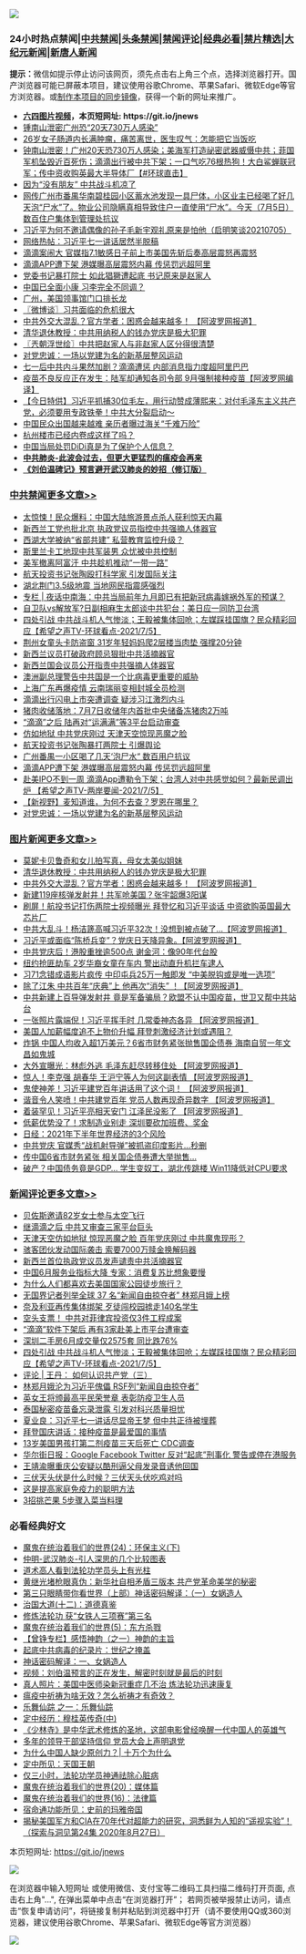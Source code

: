 ![](https://raw.githubusercontent.com/fqnews/bnews/master/64photo/fqnews-qr.jpg)

<div id="tt">
<h3>24小时热点禁闻|<a href="#%E4%B8%AD%E5%85%B1%E7%A6%81%E9%97%BB%E6%9B%B4%E5%A4%9A%E6%96%87%E7%AB%A0">中共禁闻</a>|<a href="#%E5%9B%BE%E7%89%87%E6%96%B0%E9%97%BB%E6%9B%B4%E5%A4%9A%E6%96%87%E7%AB%A0">头条禁闻</a>|<a href="#%E6%96%B0%E9%97%BB%E8%AF%84%E8%AE%BA%E6%9B%B4%E5%A4%9A%E6%96%87%E7%AB%A0">禁闻评论|<a href="#%E5%BF%85%E7%9C%8B%E7%BB%8F%E5%85%B8%E5%A5%BD%E6%96%87">经典必看|<a href="/video.md#%E7%A6%81%E7%89%87%E7%B2%BE%E9%80%89">禁片精选</a>|<a href="https://github.com/fqnews/djy/blob/master/gb/nf1351518.md#1">大纪元新闻</a>|<a href="https://github.com/fqnews/ntdtv/blob/master/gb/prog204.md#1">新唐人新闻</a></h3>
<div><b>提示：</b>微信如提示停止访问该网页，须先点击右上角三个点，选择浏览器打开。国产浏览器可能已屏蔽本项目，建议使用谷歌Chrome、苹果Safari、微软Edge等官方浏览器。或<a href="https://github.com/fqnews/bnews/blob/master/%E5%88%B6%E4%BD%9Cgit%E7%A6%81%E9%97%BB%E9%95%9C%E5%83%8F.md">制作本项目的同步镜像</a>，获得一个新的网址来推广。</div>
<ul>
<li><b><a href="http://d1.bdrive.tk/64.mp4" target="_blank">六四图片视频</a>，本页短网址: https://git.io/jnews</b></li>
<li><a href="/cnnews/20210705/1580593.md">锺南山泄密广州恐“20天730万人感染”</a></li>
<li><a href="/health/20210705/1580554.md">26岁女子肠道内长满肿瘤，痛苦离世，医生叹气：怎能把它当饭吃</a></li>
<li><a href="/bannedvideo/20210705/1580539.md">钟南山泄密！广州20天恐730万人感染；美海军打造祕密武器威慑中共；菲国军机坠毁近百死伤；滴滴出行被中共下架；一口气吃76根热狗！大白鲨蝉联冠军；传中资收购英最大半导体厂【#环球直击】</a></li>
<li><a href="/cbnews/20210705/1580677.md">因为“没有朋友” 中共战斗机凉了</a></li>
<li><a href="/bannedvideo/20210705/1580815.md">网传广州市番禺华南碧桂园小区蓄水池发现一具尸体，小区业主已经喝了好几天泡“尸水”了。物业公司隐瞒真相导致住户一直使用“尸水”。今天（7月5日）数百住户集体到管理处抗议</a></li>
<li><a href="/bannedvideo/20210705/1580871.md">习近平为何不邀请偶像的孙子毛新宇观礼原来是怕他（启明笑谈20210705）</a></li>
<li><a href="/cnnews/20210705/1580660.md">网络热帖：习近平七一讲话居然半脱稿</a></li>
<li><a href="/headline/20210705/1580834.md">滴滴案闹大 官媒指7.1敏感日子前上市美国先斩后奏高层震怒再震怒</a></li>
<li><a href="/cbnews/20210705/1580977.md">滴滴APP遭下架 港媒曝高层震怒内幕 传惩罚远超阿里</a></li>
<li><a href="/cnnews/20210705/1581018.md">党委书记暴打院士 如此猖獗遭起底 书记原来是赵家人</a></li>
<li><a href="/cbnews/20210705/1580804.md">中国已全面小康 习李完全不同调？</a></li>
<li><a href="/bannedvideo/20210705/1580872.md">广州，美国领事馆门口排长龙</a></li>
<li><a href="/ssgc/20210705/1580581.md">〖微博谈〗习共面临的危机很大</a></li>
<li><a href="/topimagenews/20210705/1580819.md">中共外交大混乱？官方学者：困惑会越来越多！ 【阿波罗网报道】</a></li>
<li><a href="/topimagenews/20210705/1580992.md">清华退休教授：中共用纳税人的钱办党庆是极大犯罪</a></li>
<li><a href="/ssgc/20210705/1580597.md">〖兲朝浮世绘〗中共把赵家人与非赵家人区分得很清楚</a></li>
<li><a href="/cbnews/20210705/1580881.md">对党忠诚：一场以党建为名的新基层整风运动</a></li>
<li><a href="/comments/20210705/1580738.md">七一后中共内斗果然加剧？滴滴遭惩 内部消息指力度超阿里巴巴</a></li>
<li><a href="/cnnews/20210705/1580855.md">疫苗不良反应正在发生：陆军却通知各司令部 9月强制接种疫苗【阿波罗网编译】</a></li>
<li><a href="/bannedvideo/20210705/1580606.md">【今日特供】习近平抓捕30位毛左，用行动赞成薄熙来：对付毛泽东主义共产党，必须要用专政铁拳！中共大分裂启动～</a></li>
<li><a href="/cnnews/20210706/1581117.md">中国民众出国越来越难 亲历者曝过海关“千难万险”</a></li>
<li><a href="/ssgc/20210705/1580986.md">杭州楼市已经内卷成这样了吗？</a></li>
<li><a href="/headline/20210705/1580845.md">中国当局处罚DiDi真是为了保护个人信息？</a></li>
<li><b><a href="/comments/20200211/1275071.md" target="_blank">中共肺炎-此波会过去，但更大更猛烈的瘟疫会再来</a></b></li>
<li><b><a href="/comments/20200207/1272816.md" target="_blank">《刘伯温碑记》预言避开武汉肺炎的妙招（修订版）</a></b></li>
</ul>
</div>

<div class="catlist">
<h3><a href="/cbnews/" target="_blank">中共禁闻</a><span><a href="/cbnews/" target="_blank" rel="nofollow">更多文章>></a></span></h3>
<ul>
<li><a href="/cbnews/20210706/1581223.md" target="_blank">太惊悚！民众爆料：中国大陆旅游景点杀人获利惊天内幕</a></li>
<li><a href="/cbnews/20210706/1581205.md" target="_blank">新西兰工党也批北京 执政党议员指控中共强摘人体器官</a></li>
<li><a href="/cbnews/20210706/1581204.md" target="_blank">西湖大学被纳“省部共建” 私营教育监控升级？</a></li>
<li><a href="/cbnews/20210706/1581191.md" target="_blank">斯里兰卡工地现中共军装男 众忧被中共控制</a></li>
<li><a href="/cbnews/20210706/1581173.md" target="_blank">美军撤离阿富汗 中共趁机推动“一带一路”</a></li>
<li><a href="/cbnews/20210706/1581171.md" target="_blank">航天投资书记张陶殴打科学家 引发国际关注</a></li>
<li><a href="/cbnews/20210706/1581170.md" target="_blank">湖北荆门3.5级地震 当地网民指震感强烈</a></li>
<li><a href="/cbnews/20210706/1581166.md" target="_blank">专栏 | 夜话中南海：中共当局前年九月即已有把新冠病毒嫁祸外军的预谋？</a></li>
<li><a href="/cbnews/20210706/1581130.md" target="_blank">自卫队vs解放军?日副相麻生太郎谈中共犯台：美日应一同防卫台湾</a></li>
<li><a href="/comments/20210706/1581125.md" target="_blank">四处引战 中共战斗机人气惨淡；王毅被集体回呛；左媒踩挂国旗？民众精彩回应【希望之声TV-环球看点-2021/7/5】</a></li>
<li><a href="/cbnews/20210706/1581124.md" target="_blank">荆州女童头卡防盗窗 31岁年轻妈妈爬2层楼当肉垫 强撑20分钟</a></li>
<li><a href="/cbnews/20210706/1581115.md" target="_blank">新西兰议员打破政府顾忌狠批中共活摘器官</a></li>
<li><a href="/cbnews/20210706/1581112.md" target="_blank">新西兰国会议员公开指责中共强摘人体器官</a></li>
<li><a href="/cbnews/20210706/1581095.md" target="_blank">澳洲副总理警告中共国是一个比病毒更重要的威胁</a></li>
<li><a href="/cbnews/20210705/1581086.md" target="_blank">上海广东再爆疫情 云南瑞丽变相封城全员检测</a></li>
<li><a href="/cbnews/20210705/1581063.md" target="_blank">滴滴出行闪电上市突遭调查 疑涉习江激烈内斗</a></li>
<li><a href="/cbnews/20210705/1581033.md" target="_blank">猪肉收储落地：7月7日收储年内首批中央储备冻猪肉2万吨</a></li>
<li><a href="/cbnews/20210705/1581032.md" target="_blank">“滴滴”之后 陆再对“运满满”等3平台启动审查</a></li>
<li><a href="/cbnews/20210705/1581015.md" target="_blank">仿如地狱 中共党庆刚过 天津天空惊现恶魔之脸</a></li>
<li><a href="/cbnews/20210705/1580998.md" target="_blank">航天投资书记张陶暴打两院士 引爆舆论</a></li>
<li><a href="/cbnews/20210705/1580978.md" target="_blank">广州番禺一小区喝了几天‘泡尸水“ 数百用户抗议</a></li>
<li><a href="/cbnews/20210705/1580977.md" target="_blank">滴滴APP遭下架 港媒曝高层震怒内幕 传惩罚远超阿里</a></li>
<li><a href="/comments/20210705/1580976.md" target="_blank">赴美IPO不到一周 滴滴App遭勒令下架；台湾人对中共感觉如何？最新民调出炉 【希望之声TV-两岸要闻-2021/7/5】</a></li>
<li><a href="/comments/20210705/1580927.md" target="_blank">【新视野】麦知道谁，为何不去查？罗恩在哪里？</a></li>
<li><a href="/cbnews/20210705/1580881.md" target="_blank">对党忠诚：一场以党建为名的新基层整风运动</a></li>

</ul>
</div>
<div class="catlist">
<h3><a href="/topimagenews/" target="_blank">图片新闻</a><span><a href="/topimagenews/" target="_blank" rel="nofollow">更多文章>></a></span></h3>
<ul>
<li><a href="/topimagenews/20210706/1581222.md" target="_blank">莫妮卡贝鲁奇和女儿拍写真，母女太美似姐妹</a></li>
<li><a href="/topimagenews/20210705/1580992.md" target="_blank">清华退休教授：中共用纳税人的钱办党庆是极大犯罪</a></li>
<li><a href="/topimagenews/20210705/1580819.md" target="_blank">中共外交大混乱？官方学者：困惑会越来越多！ 【阿波罗网报道】</a></li>
<li><a href="/topimagenews/20210705/1580483.md" target="_blank">新建119座核弹发射井！共军呛美国？张宇韶爆3阳谋</a></li>
<li><a href="/topimagenews/20210704/1580353.md" target="_blank">刷屏！航投书记打伤两院士视频曝光 拜登忆和习近平谈话 中资欲购英国最大芯片厂</a></li>
<li><a href="/topimagenews/20210704/1580198.md" target="_blank">中共大乱斗！杨洁篪高喊习近平32次！没想到被点破了&#8230;【阿波罗网报道】</a></li>
<li><a href="/topimagenews/20210704/1580090.md" target="_blank">习近平或面临“陈桥兵变”？党庆日天降异象。【阿波罗网报道】</a></li>
<li><a href="/topimagenews/20210704/1579925.md" target="_blank">中共党庆后！港股重挫逾500点 谢金河：像90年代台股</a></li>
<li><a href="/topimagenews/20210704/1579885.md" target="_blank">纽约抢匪劫车 2岁华裔女童在车内 警出动直升机拦车逮人</a></li>
<li><a href="/topimagenews/20210703/1579780.md" target="_blank">习71念错成语影片疯传 中印屯兵25万一触即发 “中美脱钩或是唯一选项”</a></li>
<li><a href="/topimagenews/20210703/1579613.md" target="_blank">除了江朱 中共百年“庆典”上 他再次“消失” ！【阿波罗网报道】</a></li>
<li><a href="/topimagenews/20210702/1579216.md" target="_blank">中共新建上百导弹发射井 竟是军备骗局？欧盟不认中国疫苗，世卫又帮中共站台</a></li>
<li><a href="/topimagenews/20210702/1578867.md" target="_blank">一张照片露端倪！习近平挥手时 几常委神态各异 【阿波罗网报道】</a></li>
<li><a href="/topimagenews/20210702/1578533.md" target="_blank">美国人加薪幅度追不上物价升幅 拜登刺激经济计划或遇阻？</a></li>
<li><a href="/topimagenews/20210701/1578374.md" target="_blank">炸锅 中国人均收入超1万美元？6省市财务紧张抛售国企债券 海南自贸一年文昌如鬼城</a></li>
<li><a href="/topimagenews/20210701/1578148.md" target="_blank">大外宣曝光：林彪外逃 毛泽东赶尽转移住处 【阿波罗网报道】</a></li>
<li><a href="/topimagenews/20210701/1578123.md" target="_blank">惊人！李克强 胡春华 王沪宁等人为何这副表情 【阿波罗网报道】</a></li>
<li><a href="/topimagenews/20210701/1578104.md" target="_blank">鬼使神差！习近平建党百年讲话用了这个词！ 【阿波罗网报道】</a></li>
<li><a href="/topimagenews/20210701/1578070.md" target="_blank">谐音令人笑喷！中共建党百年 党员人数再现奇异数字 【阿波罗网报道】</a></li>
<li><a href="/topimagenews/20210701/1577976.md" target="_blank">着装罕见！习近平亮相天安门 江泽民没影了 【阿波罗网报道】</a></li>
<li><a href="/topimagenews/20210701/1577804.md" target="_blank">低薪优势没了！求制造业别走 深圳要砍加班费、奖金</a></li>
<li><a href="/topimagenews/20210701/1577795.md" target="_blank">日经：2021年下半年世界经济的3个风险</a></li>
<li><a href="/topimagenews/20210701/1577782.md" target="_blank">中共党庆 官媒秀“战机射导弹”被抓盗印度影片…秒删</a></li>
<li><a href="/topimagenews/20210630/1577706.md" target="_blank">传中国6省市财务紧张 相关国企债券遭大举抛售…</a></li>
<li><a href="/topimagenews/20210630/1577541.md" target="_blank">破产？中国债务竟是GDP&#8230; 学生变奴工，湖北传跳楼 Win11降低对CPU要求</a></li>

</ul>
</div>
<div class="catlist">
<h3><a href="/comments/" target="_blank">新闻评论</a><span><a href="/comments/" target="_blank" rel="nofollow">更多文章>></a></span></h3>
<ul>
<li><a href="/comments/20210706/1581208.md" target="_blank">贝佐斯邀请82岁女士参与太空飞行</a></li>
<li><a href="/comments/20210706/1581168.md" target="_blank">继滴滴之后 中共又审查三家平台巨头</a></li>
<li><a href="/comments/20210706/1581157.md" target="_blank">天津天空仿如地狱 惊现恶魔之脸 百年党庆刚过 中共魔鬼现形？</a></li>
<li><a href="/comments/20210706/1581156.md" target="_blank">骇客团伙发动国际袭击 索要7000万赎金换解码器</a></li>
<li><a href="/comments/20210706/1581155.md" target="_blank">新西兰首位执政党议员发声谴责中共活摘器官</a></li>
<li><a href="/comments/20210706/1581154.md" target="_blank">中国6月服务业指标大降 专家：消费复苏比想象要慢</a></li>
<li><a href="/comments/20210706/1581153.md" target="_blank">为什么人们都喜欢去美国国家公园徒步旅行？</a></li>
<li><a href="/comments/20210706/1581146.md" target="_blank">无国界记者列举全球 37 名“新闻自由掠夺者” 林郑月娥上榜</a></li>
<li><a href="/comments/20210706/1581145.md" target="_blank">奈及利亚再传集体绑架 歹徒闯校园掳走140名学生</a></li>
<li><a href="/comments/20210706/1581144.md" target="_blank">空头支票！ 中共对菲律宾投资仅3件工程成案</a></li>
<li><a href="/comments/20210706/1581143.md" target="_blank">“滴滴”软件下架后 再有3家赴美上市平台遭审查</a></li>
<li><a href="/comments/20210706/1581128.md" target="_blank">深圳二手房6月成交量仅2575套 同比跌76%</a></li>
<li><a href="/comments/20210706/1581125.md" target="_blank">四处引战 中共战斗机人气惨淡；王毅被集体回呛；左媒踩挂国旗？民众精彩回应【希望之声TV-环球看点-2021/7/5】</a></li>
<li><a href="/comments/20210706/1581110.md" target="_blank">评论 | 王丹： 如何认识共产党（三）</a></li>
<li><a href="/comments/20210706/1581109.md" target="_blank">林郑月娥沦为习近平傀儡 RSF列“新闻自由掠夺者”</a></li>
<li><a href="/comments/20210706/1581108.md" target="_blank">英女王将颁最高平民荣誉章 表彰防疫卫生人员</a></li>
<li><a href="/comments/20210706/1581100.md" target="_blank">泰国秘密疫苗备忘录泄露 引发对科兴质量担忧</a></li>
<li><a href="/comments/20210706/1581092.md" target="_blank">夏业良：习近平七一讲话尽显帝王梦 但中共正待被埋葬</a></li>
<li><a href="/comments/20210706/1581091.md" target="_blank">拜登国庆讲话：接种疫苗是最爱国的事情</a></li>
<li><a href="/comments/20210706/1581090.md" target="_blank">13岁美国男孩打第二剂疫苗三天后死亡 CDC调查</a></li>
<li><a href="/comments/20210706/1581088.md" target="_blank">华尔街日报：Google Facebook Twitter 反对“起底”刑事化 警告或停在港服务</a></li>
<li><a href="/comments/20210705/1581077.md" target="_blank">王靖渝曝重庆公安疑以酷刑逼父母发录音诱他回国</a></li>
<li><a href="/comments/20210705/1581076.md" target="_blank">三伏天头伏是什么时候？三伏天头伏吃鸡对吗</a></li>
<li><a href="/comments/20210705/1581075.md" target="_blank">这是提高家庭免疫力的聪明方法</a></li>
<li><a href="/comments/20210705/1581074.md" target="_blank">3招挑芒果 5步骤入菜当料理</a></li>

</ul>
</div>

<div class="catlist">
<h3>必看经典好文</h3>
<ul>
<li><a href="/cbnews/20180907/994846.md" target="_blank">魔鬼在统治着我们的世界(24)：环保主义(下)</a></li>
<li><a href="/comments/20200620/1347687.md" target="_blank">仲明-武汉肺炎-引人深思的几个比较图表</a></li>
<li><a href="/comments/20200227/1284657.md" target="_blank">道术高人看到法轮功学员头上有光柱</a></li>
<li><a href="/lifebaike/20180921/1001174.md" target="_blank">黄继光堵枪眼真伪：新华社自相矛盾三版本 共产党革命美学的秘密</a></li>
<li><a href="/comments/20200426/1319648.md" target="_blank">第三只眼睛带你看世界（上部）神话密码解译：（一）女娲造人</a></li>
<li><a href="/cbnews/20180318/916241.md" target="_blank">治国大道(十二)：道德真鉴</a></li>
<li><a href="/comments/20210328/1514058.md" target="_blank">修炼法轮功 获“女铁人三项赛”第三名</a></li>
<li><a href="/topimagenews/20180524/946967.md" target="_blank">魔鬼在统治着我们的世界(5)：东方杀戮</a></li>
<li><a href="/comments/20210611/1564824.md" target="_blank">【曾铮专栏】感悟神韵（之一）神韵的主旨</a></li>
<li><a href="/comments/20200702/1354076.md" target="_blank">起底中共病毒的纪录片：世纪之掩盖</a></li>
<li><a href="/comments/20200609/1342224.md" target="_blank">神话密码解译：一、女娲造人</a></li>
<li><a href="/comments/20200628/1351782.md" target="_blank">视频：刘伯温预言的正在发生，解密时刻就是最后的时刻</a></li>
<li><a href="/comments/20210215/1487728.md" target="_blank">真人照片：美国中医师染新冠重症几不治 炼法轮功迅速康复</a></li>
<li><a href="/comments/20200502/1322275.md" target="_blank">瘟疫中祈祷为啥无效？怎么祈祷才有奇效？</a></li>
<li><a href="/tculture/20170710/789533.md" target="_blank">乐舞仙踪 之一：乐舞仙踪</a></li>
<li><a href="/tculture/xiulian/20151105/467870.md" target="_blank">定中经历：穆桂英传奇(中)</a></li>
<li><a href="/comments/20201013/1412612.md" target="_blank">《少林寺》是中华武术修炼的圣地，这部电影曾经唤醒一代中国人的英雄气</a></li>
<li><a href="/comments/20210307/1500218.md" target="_blank">多年的领导干部坚持信仰 党员大会上声明退党</a></li>
<li><a href="/ssgc/20200715/1360940.md" target="_blank">为什么中国人缺少原创力？| 十万个为什么</a></li>
<li><a href="/tculture/xiulian/20151111/470021.md" target="_blank">定中所见：天国王朝</a></li>
<li><a href="/health/20170626/780270.md" target="_blank">仅三小时，法轮功学员神通祛除心脏病</a></li>
<li><a href="/comments/20180725/976787.md" target="_blank">魔鬼在统治着我们的世界(20)：媒体篇</a></li>
<li><a href="/topimagenews/20180615/958090.md" target="_blank">魔鬼在统治着我们的世界(16)：法律篇</a></li>
<li><a href="/cbnews/20180711/970353.md" target="_blank">宿命通功能所见：史前的玛雅帝国</a></li>
<li><a href="/cbnews/20200828/1386804.md" target="_blank">揭秘美国军方和CIA在70年代对超能力的研究，洞悉鲜为人知的“遥视实验”！（探索与洞见第24集 2020年8月27日）</a></li>

</ul>
</div>

本页短网址: https://git.io/jnews

![](https://raw.githubusercontent.com/fqnews/bnews/master/64photo/fqnews-qr.jpg)

在浏览器中输入短网址 或使用微信、支付宝等二维码工具扫描二维码打开页面, 点击右上角"...", 在弹出菜单中点击“在浏览器打开”； 若网页被举报禁止访问，请点击“恢复申请访问”，将链接复制并粘贴到浏览器中打开（请不要使用QQ或360浏览器，建议使用谷歌Chrome、苹果Safari、微软Edge等官方浏览器）

![](https://raw.githubusercontent.com/fqnews/bnews/master/64photo/wx.jpg)